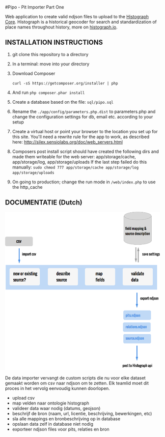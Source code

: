 
#Pipo - Pit Importer Part One
 
Web application to create valid ndjson files to upload to the [Histograph Core](https://github.com/histograph). Histograph is a historical geocoder for search and standardization of place names throughout history, more on [histograph.io](http://histograph.io/). 


## INSTALLATION INSTRUCTIONS

1. git clone this repository to a directory
2. In a terminal: move into your directory 
3. Download Composer

    `curl -sS https://getcomposer.org/installer | php`

3. And run `php composer.phar install`
4. Create a database based on the file: `sql/pipo.sql`
5. Rename the `./app/config/parameters.php.dist` to parameters.php and change the configuration settings for db, email etc. according to your setup
6. Create a virtual host or point your browser to the location you set up for this site. You'll need a rewrite rule for the app to work, as described here: http://silex.sensiolabs.org/doc/web_servers.html
7. Composers post install script should have created the following dirs and made them writeable for the web server:
    app/storage/cache, app/storage/log, app/storage/uploads
If the last step failed do this manually:
    `sudo chmod 777 app/storage/cache app/storage/log app/storage/uploads`
8. On going to production; change the run mode in `/web/index.php` to use the http_cache 


## DOCUMENTATIE (Dutch)

![data importer flowchart](images/importer.png)

De data importer vervangt de custom scripts die nu voor elke dataset gemaakt worden om csv naar ndjson om te zetten. Elk teamlid moet dit proces in het vervolg eenvoudig kunnen doorlopen.

- upload csv
- map velden naar ontologie histograph
- valideer data waar nodig (datums, geojson)
- beschrijf de bron (naam, url, licentie, beschrijving, bewerkingen, etc)
- sla alle mappings en bronbeschrijving op in database
- opslaan data zelf in database niet nodig
- exporteer ndjson files voor pits, relaties en bron

